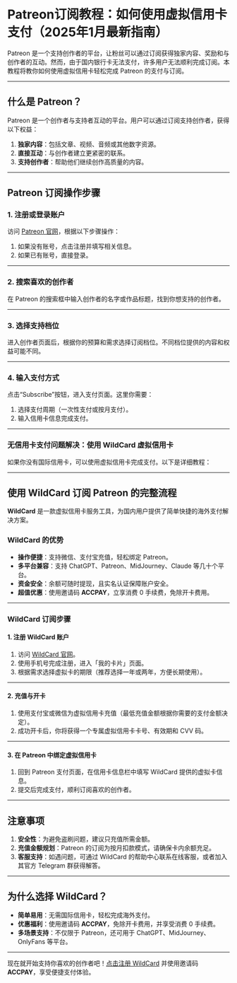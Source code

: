 # Patreon订阅教程：如何使用虚拟信用卡支付（2025年1月最新指南）

Patreon 是一个支持创作者的平台，让粉丝可以通过订阅获得独家内容、奖励和与创作者的互动。然而，由于国内银行卡无法支付，许多用户无法顺利完成订阅。本教程将教你如何使用虚拟信用卡轻松完成 Patreon 的支付与订阅。

---

## 什么是 Patreon？

Patreon 是一个创作者与支持者互动的平台。用户可以通过订阅支持创作者，获得以下权益：

1. **独家内容**：包括文章、视频、音频或其他数字资源。
2. **直接互动**：与创作者建立更紧密的联系。
3. **支持创作者**：帮助他们继续创作高质量的内容。

---

## Patreon 订阅操作步骤

### 1. 注册或登录账户

访问 [Patreon 官网](https://www.patreon.com/)，根据以下步骤操作：

1. 如果没有账号，点击注册并填写相关信息。
2. 如果已有账号，直接登录。

---

### 2. 搜索喜欢的创作者

在 Patreon 的搜索框中输入创作者的名字或作品标题，找到你想支持的创作者。

---

### 3. 选择支持档位

进入创作者页面后，根据你的预算和需求选择订阅档位。不同档位提供的内容和权益可能不同。

---

### 4. 输入支付方式

点击“Subscribe”按钮，进入支付页面。这里你需要：

1. 选择支付周期（一次性支付或按月支付）。
2. 输入信用卡信息完成支付。

---

### 无信用卡支付问题解决：使用 WildCard 虚拟信用卡

如果你没有国际信用卡，可以使用虚拟信用卡完成支付。以下是详细教程：

---

## 使用 WildCard 订阅 Patreon 的完整流程

**WildCard** 是一款虚拟信用卡服务工具，为国内用户提供了简单快捷的海外支付解决方案。

### WildCard 的优势

- **操作便捷**：支持微信、支付宝充值，轻松绑定 Patreon。
- **多平台兼容**：支持 ChatGPT、Patreon、MidJourney、Claude 等几十个平台。
- **资金安全**：余额可随时提现，且实名认证保障账户安全。
- **超值优惠**：使用邀请码 **ACCPAY**，立享消费 0 手续费，免除开卡费用。

---

### WildCard 订阅步骤

#### 1. 注册 WildCard 账户

1. 访问 [WildCard 官网](https://bit.ly/bewildcard)。
2. 使用手机号完成注册，进入「我的卡片」页面。
3. 根据需求选择虚拟卡的期限（推荐选择一年或两年，方便长期使用）。

---

#### 2. 充值与开卡

1. 使用支付宝或微信为虚拟信用卡充值（最低充值金额根据你需要的支付金额决定）。
2. 成功开卡后，你将获得一个专属虚拟信用卡卡号、有效期和 CVV 码。

---

#### 3. 在 Patreon 中绑定虚拟信用卡

1. 回到 Patreon 支付页面，在信用卡信息栏中填写 WildCard 提供的虚拟卡信息。
2. 提交后完成支付，顺利订阅喜欢的创作者。

---

## 注意事项

1. **安全性**：为避免盗刷问题，建议只充值所需金额。
2. **充值金额规划**：Patreon 的订阅为按月扣款模式，请确保卡内余额充足。
3. **客服支持**：如遇问题，可通过 WildCard 的帮助中心联系在线客服，或者加入其官方 Telegram 群获得解答。

---

## 为什么选择 WildCard？

- **简单易用**：无需国际信用卡，轻松完成海外支付。
- **优惠福利**：使用邀请码 **ACCPAY**，免除开卡费用，并享受消费 0 手续费。
- **多场景支持**：不仅限于 Patreon，还可用于 ChatGPT、MidJourney、OnlyFans 等平台。

---

现在就开始支持你喜欢的创作者吧！[点击注册 WildCard](https://bit.ly/bewildcard) 并使用邀请码 **ACCPAY**，享受便捷支付体验。

